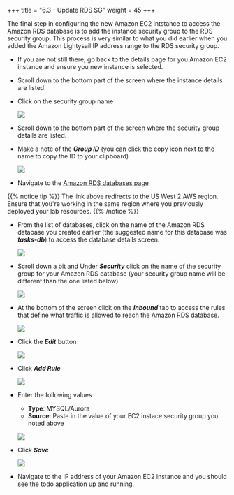 +++
title = "6.3 - Update RDS SG"
weight = 45
+++

The final step in configuring the new Amazon EC2 intstance to access the Amazon RDS database is to add the instance security group to the RDS security group. This process is very similar to what you did earlier when you added the Amazon Lightysail IP address range to the RDS security group. 

* If you are not still there, go back to the details page for you Amazon EC2 instance and ensure you new instance is selected. 

* Scroll down to the bottom part of the screen where the instance details are listed.

* Click on the security group name

    ![](../../images/click-sg-name.jpg?classes=border)

* Scroll down to the bottom part of the screen where the security group details are listed.

* Make a note of the ***Group ID*** (you can click the copy icon next to the name to copy the ID to your clipboard)

    ![](../../images/group-id.jpg?classes=border)

* Navigate to the <a href="https://us-west-2.console.aws.amazon.com/rds/home?region=us-west-2#databases:" target="_blank">Amazon RDS databases page</a> 

{{% notice tip %}}
The link above redirects to the US West 2 AWS region. Ensure that you're working in the same region where you previously deployed your lab resources. 
{{% /notice %}} 

* From the list of databases, click on the name of the Amazon RDS database you created earlier (the suggested name for this database was ***tasks-db***) to access the database details screen. 
    
    ![](../../images/rds-database-name.jpg?classes=border)

* Scroll down a bit and Under ***Security*** click on the name of the security group for your Amazon RDS database (your security group name will be different than the one listed below)

    ![](../../images/select-rds-sg.jpg?classes=border)

* At the bottom of the screen click on the ***Inbound*** tab to access the rules that define what traffic is allowed to reach the Amazon RDS database. 

    ![](../../images/inbound-tab.jpg?classes=border)

* Click the ***Edit*** button

    ![](../../images/edit-sg-button.jpg?classes=border)

* Click ***Add Rule***

    ![](../../images/add-sg-rule.jpg?classes=border)

* Enter the following values

    * **Type**: MYSQL/Aurora 
    * **Source**: Paste in the value of your EC2 instace security group you noted above

   ![](../../images/updated-sg-rules.jpg?classes=border)

* Click ***Save*** 

    ![](../../images/save-updated-sg-rule.jpg?classes=border)

* Navigate to the IP address of your Amazon EC2 instance and you should see the todo application up and running. 